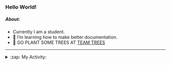 ### Hello World!

##### About:
- Currently I am a student.
- 🌱 I’m learning how to make better documentation.
- 🌱 GO PLANT SOME TREES AT [TEAM TREES](https://teamtrees.org/)

---
<details>
  <summary>:zap: My Activity:</summary>
  
<!--START_SECTION:waka-->
![Code Time](http://img.shields.io/badge/Code%20Time-1%2C152%20hrs%2044%20mins-blue)

**I'm a Night 🦉** 

```text
🌞 Morning                1568 commits        ██░░░░░░░░░░░░░░░░░░░░░░░   09.51 % 
🌆 Daytime                5741 commits        █████████░░░░░░░░░░░░░░░░   34.81 % 
🌃 Evening                4750 commits        ███████░░░░░░░░░░░░░░░░░░   28.80 % 
🌙 Night                  4435 commits        ███████░░░░░░░░░░░░░░░░░░   26.89 % 
```
📅 **I'm Most Productive on Wednesday** 

```text
Monday                   2436 commits        ████░░░░░░░░░░░░░░░░░░░░░   14.77 % 
Tuesday                  2194 commits        ███░░░░░░░░░░░░░░░░░░░░░░   13.30 % 
Wednesday                3801 commits        ██████░░░░░░░░░░░░░░░░░░░   23.04 % 
Thursday                 2089 commits        ███░░░░░░░░░░░░░░░░░░░░░░   12.67 % 
Friday                   1638 commits        ██░░░░░░░░░░░░░░░░░░░░░░░   09.93 % 
Saturday                 1464 commits        ██░░░░░░░░░░░░░░░░░░░░░░░   08.88 % 
Sunday                   2872 commits        ████░░░░░░░░░░░░░░░░░░░░░   17.41 % 
```


📊 **This Week I Spent My Time On** 

```text
🔥 Editors: 
VS Code                  37 mins             █████████████████████████   100.00 % 

🐱‍💻 Projects: 
giveth-dapps-v2          36 mins             █████████████████████████   98.23 % 
praise                   0 secs              ░░░░░░░░░░░░░░░░░░░░░░░░░   01.77 % 
```


 Last Updated on 21/07/2023 16:10:29 UTC
<!--END_SECTION:waka-->
</details>
